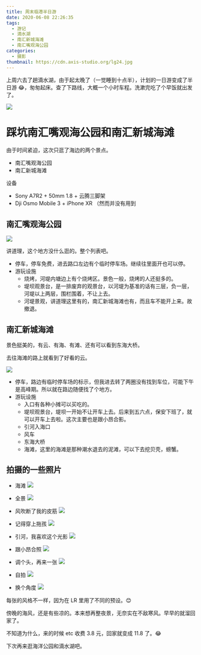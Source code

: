 ```yaml
---
title: 周末临港半日游
date: 2020-06-08 22:26:35
tags:
  - 游记
  - 滴水湖
  - 南汇新城海滩
  - 南汇嘴观海公园
categories:
  - 摄影
thumbnail: https://cdn.axis-studio.org/lg24.jpg
---
```


上周六去了趟滴水湖，由于起太晚了（一觉睡到十点半），计划的一日游变成了半日游 😂，匆匆起床。查了下路线，大概一个小时车程。洗漱完吃了个早饭就出发了。

![](https://cdn.axis-studio.org/lg17.PNG)

# 踩坑南汇嘴观海公园和南汇新城海滩

由于时间紧迫，这次只逛了海边的两个景点。

- 南汇嘴观海公园
- 南汇新城海滩

设备

- Sony A7R2 + 50mm 1.8 + 云腾三脚架
- Dji Osmo Mobile 3 + iPhone XR （然而并没有用到

## 南汇嘴观海公园


![](https://cdn.axis-studio.org/lg18.PNG)

讲道理，这个地方没什么逛的。整个列表吧。

- 停车，停车免费，进去路口左边有个临时停车场。继续往里面开也可以停。
- 游玩设施
  - 烧烤，河堤内塘边上有个烧烤区。景色一般，烧烤的人还挺多的。
  - 堤坝观景台，是一排废弃的观景台，以河堤为基准的话有三层，负一层，河堤以上两层，围栏围着，不让上去。
  - 河堤景观，讲道理这里有的，南汇新城海滩也有，而且车不能开上来。故撤退。

## 南汇新城海滩

景色挺美的，有云、有海、有滩、还有可以看到东海大桥。

去往海滩的路上就看到了好看的云。

![](https://cdn.axis-studio.org/lg19.JPG)

- 停车，路边有临时停车场的标示，但我进去转了两圈没有找到车位，可能下午是高峰期。所以就在路边随便找了个地方。
- 游玩设施
  - 入口有各种小摊可以买吃的。
  - 堤坝观景台，堤坝一开始不让开车上去。后来到五六点，保安下班了，就可以开车上去啦。这次主要也是跟小昂合影。
  - 引河入海口
  - 风车
  - 东海大桥
  - 海滩，这里的海滩是那种潮水退去的泥滩，可以下去挖贝壳，螃蟹。


## 拍摄的一些照片

- 海滩
![](https://cdn.axis-studio.org/lg4.JPG)

- 全景
![](https://cdn.axis-studio.org/lg16.JPG)

- 风吹断了我的皮筋
![](https://cdn.axis-studio.org/lg21.JPG)

- 记得穿上拖孩
![](https://cdn.axis-studio.org/lg20.JPG)


- 引河，我喜欢这个光影
![](https://cdn.axis-studio.org/lg24.jpg)

- 跟小昂合照
![](https://cdn.axis-studio.org/lg28.jpg)

- 调个头，再来一张
![](https://cdn.axis-studio.org/lg29.jpg)

- 自拍
![](https://cdn.axis-studio.org/lg30.jpg)

- 换个角度
![](https://cdn.axis-studio.org/lg31.JPG)

每张的风格不一样，因为在 LR 里用了不同的预设。😊

傍晚的海风，还是有些凉的。本来想再整夜景，无奈实在不敌寒风。早早的就溜回家了。

不知道为什么，来的时候 etc 收费 3.8 元，回家就变成 11.8 了。😂

下次再来逛海洋公园和滴水湖吧。


